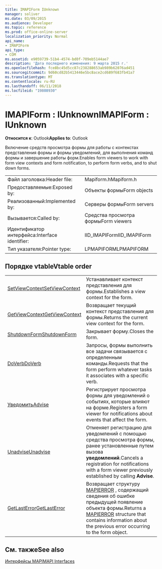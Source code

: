 ```yaml
---
title: IMAPIForm IUnknown
manager: soliver
ms.date: 03/09/2015
ms.audience: Developer
ms.topic: reference
ms.prod: office-online-server
localization_priority: Normal
api_name:
- IMAPIForm
api_type:
- COM
ms.assetid: e9059739-51b4-4574-bd0f-709eb5144ae7
description: 'Дата последнего изменения: 9 марта 2015 г.'
ms.openlocfilehash: fce8bc45d5cc87c238288653ab989b62076ad451
ms.sourcegitcommit: 9d60cd82b5413446e5bc8ace2cd689f683fb41a7
ms.translationtype: MT
ms.contentlocale: ru-RU
ms.lasthandoff: 06/11/2018
ms.locfileid: "19808930"
---
```

# <a name="imapiform--iunknown"></a><span data-ttu-id="550b4-103">IMAPIForm : IUnknown</span><span class="sxs-lookup"><span data-stu-id="550b4-103">IMAPIForm : IUnknown</span></span>

  
  
<span data-ttu-id="550b4-104">**Относится к**: Outlook</span><span class="sxs-lookup"><span data-stu-id="550b4-104">**Applies to**: Outlook</span></span> 
  
<span data-ttu-id="550b4-105">Включение средств просмотра формы для работы с контекстах представления формы и формы уведомлений, для выполнения команд формы и завершение работы форм.</span><span class="sxs-lookup"><span data-stu-id="550b4-105">Enables form viewers to work with form view contexts and form notification, to perform form verbs, and to shut down forms.</span></span>
  
|||
|:-----|:-----|
|<span data-ttu-id="550b4-106">Файл заголовка:</span><span class="sxs-lookup"><span data-stu-id="550b4-106">Header file:</span></span>  <br/> |<span data-ttu-id="550b4-107">Mapiform.h</span><span class="sxs-lookup"><span data-stu-id="550b4-107">Mapiform.h</span></span>  <br/> |
|<span data-ttu-id="550b4-108">Предоставляемые:</span><span class="sxs-lookup"><span data-stu-id="550b4-108">Exposed by:</span></span>  <br/> |<span data-ttu-id="550b4-109">Объекты формы</span><span class="sxs-lookup"><span data-stu-id="550b4-109">Form objects</span></span>  <br/> |
|<span data-ttu-id="550b4-110">Реализованный:</span><span class="sxs-lookup"><span data-stu-id="550b4-110">Implemented by:</span></span>  <br/> |<span data-ttu-id="550b4-111">Серверы формы</span><span class="sxs-lookup"><span data-stu-id="550b4-111">Form servers</span></span>  <br/> |
|<span data-ttu-id="550b4-112">Вызывается:</span><span class="sxs-lookup"><span data-stu-id="550b4-112">Called by:</span></span>  <br/> |<span data-ttu-id="550b4-113">Средства просмотра формы</span><span class="sxs-lookup"><span data-stu-id="550b4-113">Form viewers</span></span>  <br/> |
|<span data-ttu-id="550b4-114">Идентификатор интерфейса:</span><span class="sxs-lookup"><span data-stu-id="550b4-114">Interface identifier:</span></span>  <br/> |<span data-ttu-id="550b4-115">IID_IMAPIForm</span><span class="sxs-lookup"><span data-stu-id="550b4-115">IID_IMAPIForm</span></span>  <br/> |
|<span data-ttu-id="550b4-116">Тип указателя:</span><span class="sxs-lookup"><span data-stu-id="550b4-116">Pointer type:</span></span>  <br/> |<span data-ttu-id="550b4-117">LPMAPIFORM</span><span class="sxs-lookup"><span data-stu-id="550b4-117">LPMAPIFORM</span></span>  <br/> |
   
## <a name="vtable-order"></a><span data-ttu-id="550b4-118">Порядке vtable</span><span class="sxs-lookup"><span data-stu-id="550b4-118">Vtable order</span></span>

|||
|:-----|:-----|
|[<span data-ttu-id="550b4-119">SetViewContext</span><span class="sxs-lookup"><span data-stu-id="550b4-119">SetViewContext</span></span>](imapiform-setviewcontext.md) <br/> |<span data-ttu-id="550b4-120">Устанавливает контекст представления для формы.</span><span class="sxs-lookup"><span data-stu-id="550b4-120">Establishes a view context for the form.</span></span>  <br/> |
|[<span data-ttu-id="550b4-121">GetViewContext</span><span class="sxs-lookup"><span data-stu-id="550b4-121">GetViewContext</span></span>](imapiform-getviewcontext.md) <br/> |<span data-ttu-id="550b4-122">Возвращает текущий контекст представления для формы.</span><span class="sxs-lookup"><span data-stu-id="550b4-122">Returns the current view context for the form.</span></span>  <br/> |
|[<span data-ttu-id="550b4-123">ShutdownForm</span><span class="sxs-lookup"><span data-stu-id="550b4-123">ShutdownForm</span></span>](imapiform-shutdownform.md) <br/> |<span data-ttu-id="550b4-124">Закрывает форму.</span><span class="sxs-lookup"><span data-stu-id="550b4-124">Closes the form.</span></span>  <br/> |
|[<span data-ttu-id="550b4-125">DoVerb</span><span class="sxs-lookup"><span data-stu-id="550b4-125">DoVerb</span></span>](imapiform-doverb.md) <br/> |<span data-ttu-id="550b4-126">Запросы, формы выполнить все задачи связывается с определенным команды.</span><span class="sxs-lookup"><span data-stu-id="550b4-126">Requests that the form perform whatever tasks it associates with a specific verb.</span></span>  <br/> |
|[<span data-ttu-id="550b4-127">Уведомить</span><span class="sxs-lookup"><span data-stu-id="550b4-127">Advise</span></span>](imapiform-advise.md) <br/> |<span data-ttu-id="550b4-128">Регистрирует просмотра формы для уведомлений о событиях, которые влияют на форме.</span><span class="sxs-lookup"><span data-stu-id="550b4-128">Registers a form viewer for notifications about events that affect the form.</span></span>  <br/> |
|[<span data-ttu-id="550b4-129">Unadvise</span><span class="sxs-lookup"><span data-stu-id="550b4-129">Unadvise</span></span>](imapiform-unadvise.md) <br/> |<span data-ttu-id="550b4-130">Отменяет регистрацию для уведомлений с помощью средства просмотра формы, ранее установленные путем вызова **уведомлений**.</span><span class="sxs-lookup"><span data-stu-id="550b4-130">Cancels a registration for notifications with a form viewer previously established by calling **Advise**.</span></span>  <br/> |
|[<span data-ttu-id="550b4-131">GetLastError</span><span class="sxs-lookup"><span data-stu-id="550b4-131">GetLastError</span></span>](imapiform-getlasterror.md) <br/> |<span data-ttu-id="550b4-132">Возвращает структуру [MAPIERROR](mapierror.md) , содержащий сведения об ошибке предыдущей появление объекта формы.</span><span class="sxs-lookup"><span data-stu-id="550b4-132">Returns a [MAPIERROR](mapierror.md) structure that contains information about the previous error occurring to the form object.</span></span>  <br/> |
   
## <a name="see-also"></a><span data-ttu-id="550b4-133">См. также</span><span class="sxs-lookup"><span data-stu-id="550b4-133">See also</span></span>



[<span data-ttu-id="550b4-134">Интерфейсы MAPI</span><span class="sxs-lookup"><span data-stu-id="550b4-134">MAPI Interfaces</span></span>](mapi-interfaces.md)

